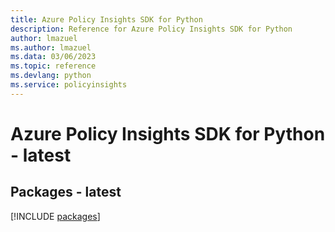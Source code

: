 ```yaml
---
title: Azure Policy Insights SDK for Python
description: Reference for Azure Policy Insights SDK for Python
author: lmazuel
ms.author: lmazuel
ms.data: 03/06/2023
ms.topic: reference
ms.devlang: python
ms.service: policyinsights
---
```

# Azure Policy Insights SDK for Python - latest
## Packages - latest
[!INCLUDE [packages](policy-insights-index.md)]